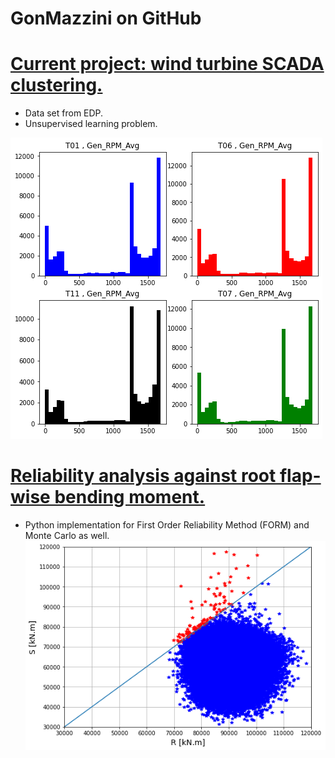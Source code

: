 # GonMazzini on GitHub

# [Current project: wind turbine SCADA clustering.](https://github.com/GonMazzini/Blade-deflection-calculation)
* Data set from EDP.
* Unsupervised learning problem. 

![image](images/Gen%20RPM.png)


# [Reliability analysis against root flap-wise bending moment.](https://github.com/GonMazzini/Reliability-Analysis)
* Python implementation for First Order Reliability Method (FORM) and Monte Carlo as well.
![image](images/Reliability%20plot.png?raw=true)
